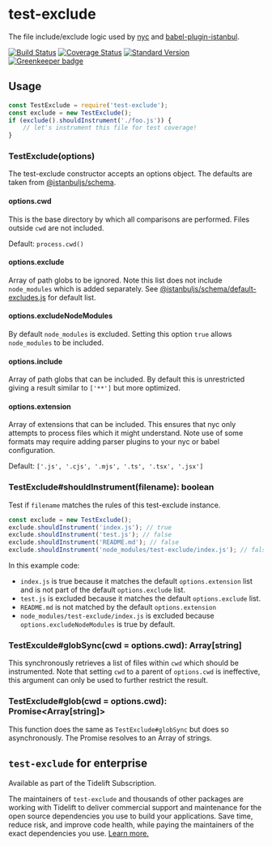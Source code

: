 # test-exclude

The file include/exclude logic used by [nyc] and [babel-plugin-istanbul].

[![Build Status](https://travis-ci.org/istanbuljs/test-exclude.svg)](https://travis-ci.org/istanbuljs/test-exclude)
[![Coverage Status](https://coveralls.io/repos/github/istanbuljs/test-exclude/badge.svg?branch=master)](https://coveralls.io/github/istanbuljs/test-exclude?branch=master)
[![Standard Version](https://img.shields.io/badge/release-standard%20version-brightgreen.svg)](https://github.com/conventional-changelog/standard-version)
[![Greenkeeper badge](https://badges.greenkeeper.io/istanbuljs/test-exclude.svg)](https://greenkeeper.io/)

## Usage

```js
const TestExclude = require('test-exclude');
const exclude = new TestExclude();
if (exclude().shouldInstrument('./foo.js')) {
    // let's instrument this file for test coverage!
}
```

### TestExclude(options)

The test-exclude constructor accepts an options object.  The defaults are taken from
[@istanbuljs/schema].

#### options.cwd

This is the base directory by which all comparisons are performed.  Files outside `cwd`
are not included.

Default: `process.cwd()`

#### options.exclude

Array of path globs to be ignored.  Note this list does not include `node_modules` which
is added separately.  See [@istanbuljs/schema/default-excludes.js] for default list.

#### options.excludeNodeModules

By default `node_modules` is excluded.  Setting this option `true` allows `node_modules`
to be included.

#### options.include

Array of path globs that can be included.  By default this is unrestricted giving a result
similar to `['**']` but more optimized.

#### options.extension

Array of extensions that can be included.  This ensures that nyc only attempts to process
files which it might understand.  Note use of some formats may require adding parser
plugins to your nyc or babel configuration.

Default: `['.js', '.cjs', '.mjs', '.ts', '.tsx', '.jsx']`

### TestExclude#shouldInstrument(filename): boolean

Test if `filename` matches the rules of this test-exclude instance.

```js
const exclude = new TestExclude();
exclude.shouldInstrument('index.js'); // true
exclude.shouldInstrument('test.js'); // false
exclude.shouldInstrument('README.md'); // false
exclude.shouldInstrument('node_modules/test-exclude/index.js'); // false
```

In this example code:
* `index.js` is true because it matches the default `options.extension` list
  and is not part of the default `options.exclude` list.
* `test.js` is excluded because it matches the default `options.exclude` list.
* `README.md` is not matched by the default `options.extension`
* `node_modules/test-exclude/index.js` is excluded because `options.excludeNodeModules`
  is true by default.

### TestExculde#globSync(cwd = options.cwd): Array[string]

This synchronously retrieves a list of files within `cwd` which should be instrumented.
Note that setting `cwd` to a parent of `options.cwd` is ineffective, this argument can
only be used to further restrict the result.

### TestExclude#glob(cwd = options.cwd): Promise<Array[string]>

This function does the same as `TestExclude#globSync` but does so asynchronously.  The
Promise resolves to an Array of strings.


## `test-exclude` for enterprise

Available as part of the Tidelift Subscription.

The maintainers of `test-exclude` and thousands of other packages are working with Tidelift to deliver commercial support and maintenance for the open source dependencies you use to build your applications. Save time, reduce risk, and improve code health, while paying the maintainers of the exact dependencies you use. [Learn more.](https://tidelift.com/subscription/pkg/npm-test-exclude?utm_source=npm-test-exclude&utm_medium=referral&utm_campaign=enterprise&utm_term=repo)

[nyc]: https://github.com/istanbuljs/nyc
[babel-plugin-istanbul]: https://github.com/istanbuljs/babel-plugin-istanbul
[@istanbuljs/schema]: https://github.com/istanbuljs/schema
[@istanbuljs/schema/default-excludes.js]: https://github.com/istanbuljs/schema/blob/master/default-exclude.js

